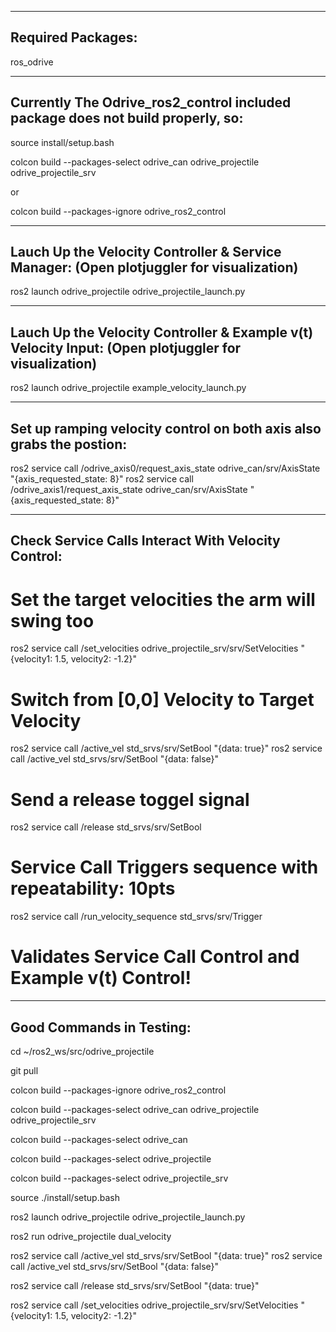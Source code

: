 -----------------------
Required Packages:
-----------------------

ros_odrive

-----------------------
Currently The Odrive_ros2_control included package does not build properly, so:
-----------------------

source install/setup.bash

colcon build --packages-select odrive_can odrive_projectile odrive_projectile_srv 

or

colcon build --packages-ignore odrive_ros2_control

-----------------------
Lauch Up the Velocity Controller & Service Manager: (Open plotjuggler for visualization)
-----------------------

ros2 launch odrive_projectile odrive_projectile_launch.py


-----------------------
Lauch Up the Velocity Controller & Example v(t) Velocity Input: (Open plotjuggler for visualization)
-----------------------

ros2 launch odrive_projectile example_velocity_launch.py


-----------------------
Set up ramping velocity control on both axis also grabs the postion:
-----------------------

ros2 service call /odrive_axis0/request_axis_state odrive_can/srv/AxisState "{axis_requested_state: 8}"
ros2 service call /odrive_axis1/request_axis_state odrive_can/srv/AxisState "{axis_requested_state: 8}"

-----------------------
Check Service Calls Interact With Velocity Control:
-----------------------

# Set the target velocities the arm will swing too

ros2 service call /set_velocities odrive_projectile_srv/srv/SetVelocities "{velocity1: 1.5, velocity2: -1.2}"


# Switch from [0,0] Velocity to Target Velocity

ros2 service call /active_vel std_srvs/srv/SetBool "{data: true}"
ros2 service call /active_vel std_srvs/srv/SetBool "{data: false}"


# Send a release toggel signal

ros2 service call /release std_srvs/srv/SetBool


# Service Call Triggers sequence with repeatability: 10pts

ros2 service call /run_velocity_sequence std_srvs/srv/Trigger


# Validates Service Call Control and Example v(t) Control!



-----------------------
Good Commands in Testing:
-----------------------



cd ~/ros2_ws/src/odrive_projectile

git pull

colcon build --packages-ignore odrive_ros2_control

colcon build --packages-select odrive_can odrive_projectile odrive_projectile_srv 

colcon build --packages-select odrive_can 


colcon build --packages-select odrive_projectile  

colcon build --packages-select odrive_projectile_srv 


source ./install/setup.bash

ros2 launch odrive_projectile odrive_projectile_launch.py


ros2 run odrive_projectile dual_velocity


ros2 service call /active_vel std_srvs/srv/SetBool "{data: true}"
ros2 service call /active_vel std_srvs/srv/SetBool "{data: false}"


ros2 service call /release std_srvs/srv/SetBool "{data: true}"

ros2 service call /set_velocities odrive_projectile_srv/srv/SetVelocities "{velocity1: 1.5, velocity2: -1.2}"

